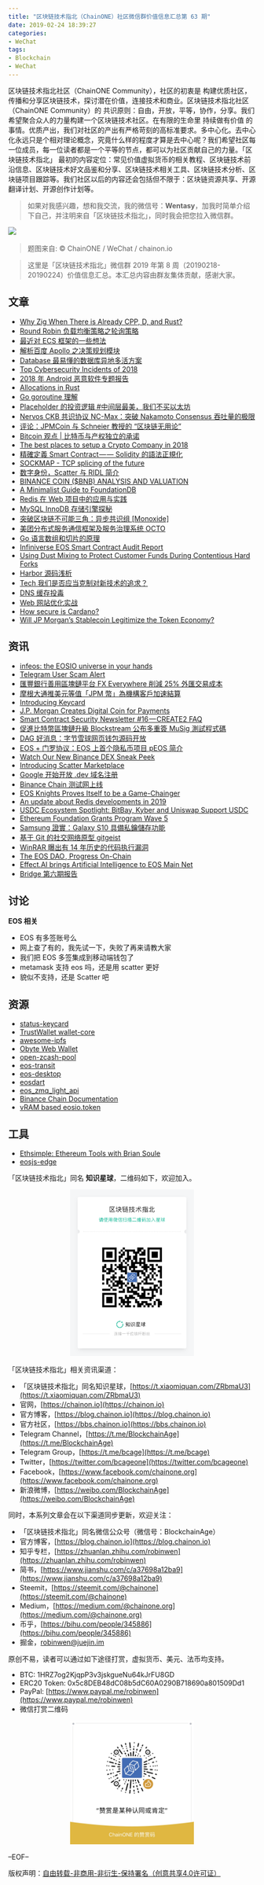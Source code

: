 ```yaml
---
title: "区块链技术指北（ChainONE）社区微信群价值信息汇总第 63 期"
date: 2019-02-24 18:39:27
categories:
- WeChat
tags:
- Blockchain
- WeChat
---
```

区块链技术指北社区（ChainONE Community），社区的初衷是 构建优质社区，传播和分享区块链技术，探讨潜在价值，连接技术和商业。区块链技术指北社区（ChainONE Community）的 共识原则：自由，开放，平等，协作，分享。我们希望聚合众人的力量构建一个区块链技术社区。在有限的生命里 持续做有价值 的事情。优质产出，我们对社区的产出有严格苛刻的高标准要求。多中心化。去中心化永远只是个相对理论概念，究竟什么样的程度才算是去中心呢？我们希望社区每一位成员，每一位读者都是一个平等的节点，都可以为社区贡献自己的力量。「区块链技术指北」 最初的内容定位：常见价值虚拟货币的相关教程、区块链技术前沿信息、区块链技术好文品鉴和分享、区块链技术相关工具、区块链技术分析、区块链项目跟踪等。我们社区以后的内容还会包括但不限于：区块链资源共享、开源翻译计划、开源创作计划等。
<!-- more -->

> 如果对我感兴趣，想和我交流，我的微信号：**Wentasy**，加我时简单介绍下自己，并注明来自「区块链技术指北」，同时我会把您拉入微信群。

![](https://i.imgur.com/EFxCQjC.png)

> 题图来自: © ChainONE / WeChat / chainon.io

> 这里是「区块链技术指北」微信群 2019 年第 8 周（20190218-20190224）价值信息汇总。本汇总内容由群友集体贡献，感谢大家。

## 文章

* [Why Zig When There is Already CPP, D, and Rust?](https://bbs.chainon.io/d/2870)
* [Round Robin 负载均衡策略之轮询策略](https://bbs.chainon.io/d/2875)
* [最近对 ECS 框架的一些想法](https://bbs.chainon.io/d/2877)
* [解析百度 Apollo 之决策规划模块](https://bbs.chainon.io/d/2878)
* [Database 最易懂的数据库异地多活方案](https://bbs.chainon.io/d/2879)
* [Top Cybersecurity Incidents of 2018](https://bbs.chainon.io/d/2880)
* [2018 年 Android 恶意软件专题报告](https://bbs.chainon.io/d/2881)
* [Allocations in Rust](https://bbs.chainon.io/d/2884)
* [Go goroutine 理解](https://bbs.chainon.io/d/2886)
* [Placeholder 的投资逻辑 #中间层最美，我们不买以太坊](https://bbs.chainon.io/d/2887)
* [Nervos CKB 共识协议 NC-Max：突破 Nakamoto Consensus 吞吐量的极限](https://bbs.chainon.io/d/2888)
* [评论：JPMCoin 与 Schneier 教授的 “区块链无用论”](https://bbs.chainon.io/d/2889)
* [Bitcoin 观点 | 比特币与产权独立的承诺](https://bbs.chainon.io/d/2890)
* [The best places to setup a Crypto Company in 2018](https://bbs.chainon.io/d/2891)
* [精確定義 Smart Contract — — Solidity 的語法正規化](https://bbs.chainon.io/d/2893)
* [SOCKMAP - TCP splicing of the future](https://bbs.chainon.io/d/2895)
* [数字身份，Scatter 与 RIDL 简介](https://bbs.chainon.io/d/2898)
* [BINANCE COIN ($BNB) ANALYSIS AND VALUATION](https://bbs.chainon.io/d/2902)
* [A Minimalist Guide to FoundationDB](https://bbs.chainon.io/d/2903)
* [Redis 在 Web 项目中的应用与实践](https://bbs.chainon.io/d/2905)
* [MySQL InnoDB 存储引擎探秘](https://bbs.chainon.io/d/2908)
* [突破区块链不可能三角：异步共识组 [Monoxide]](https://bbs.chainon.io/d/2909)
* [美团分布式服务通信框架及服务治理系统 OCTO](https://bbs.chainon.io/d/2915)
* [Go 语言数组和切片的原理](https://bbs.chainon.io/d/2916)
* [Infiniverse EOS Smart Contract Audit Report](https://bbs.chainon.io/d/2918)
* [Using Dust Mixing to Protect Customer Funds During Contentious Hard Forks](https://bbs.chainon.io/d/2919)
* [Harbor 源码浅析](https://bbs.chainon.io/d/2921)
* [Tech 我们是否应当克制对新技术的追求？](https://bbs.chainon.io/d/2929)
* [DNS 缓存投毒](https://bbs.chainon.io/d/2930)
* [Web  网站优化实战](https://bbs.chainon.io/d/2931)
* [How secure is Cardano?](https://bbs.chainon.io/d/2932)
* [Will JP Morgan’s Stablecoin Legitimize the Token Economy?](https://bbs.chainon.io/d/2933)

## 资讯

* [infeos: the EOSIO universe in your hands](https://bbs.chainon.io/d/2868)
* [Telegram User Scam Alert](https://bbs.chainon.io/d/2869)
* [匯豐銀行善用區塊鏈平台 FX Everywhere 削減 25% 外匯交易成本](https://bbs.chainon.io/d/2871)
* [摩根大通推美元等值「JPM 幣」為機構客戶加速結算](https://bbs.chainon.io/d/2872)
* [Introducing Keycard](https://bbs.chainon.io/d/2873)
* [J.P. Morgan Creates  Digital Coin for Payments](https://bbs.chainon.io/d/2883)
* [Smart Contract Security Newsletter #16 — CREATE2 FAQ](https://bbs.chainon.io/d/2892)
* [促進比特幣區塊鏈升級 Blockstream 公布多重簽 MuSig 測試程式碼](https://bbs.chainon.io/d/2894)
* [DAG 好消息：字节雪球网页钱包源码开放](https://bbs.chainon.io/d/2896)
* [EOS + 门罗协议：EOS 上首个隐私币项目 pEOS 简介](https://bbs.chainon.io/d/2899)
* [Watch Our New Binance DEX Sneak Peek](https://bbs.chainon.io/d/2900)
* [Introducing Scatter Marketplace](https://bbs.chainon.io/d/2901)
* [Google 开始开放 .dev 域名注册](https://bbs.chainon.io/d/2904)
* [Binance Chain 测试网上线](https://bbs.chainon.io/d/2913)
* [EOS Knights Proves Itself to be a Game-Chainger](https://bbs.chainon.io/d/2917)
* [An update about Redis developments in 2019](https://bbs.chainon.io/d/2920)
* [USDC Ecosystem Spotlight: BitBay, Kyber and Uniswap Support USDC](https://bbs.chainon.io/d/2923)
* [Ethereum Foundation Grants Program Wave 5](https://bbs.chainon.io/d/2924)
* [Samsung 證實：Galaxy S10 具備私鑰儲存功能](https://bbs.chainon.io/d/2925)
* [基于 Git 的社交网络原型 gitgeist](https://bbs.chainon.io/d/2926)
* [WinRAR 曝出有 14 年历史的代码执行漏洞](https://bbs.chainon.io/d/2927)
* [The EOS DAO , Progress On-Chain](https://bbs.chainon.io/d/2934)
* [Effect.AI brings Artificial Intelligence to EOS Main Net](https://bbs.chainon.io/d/2935)
* [Bridge 第六期报告](https://bbs.chainon.io/d/2936)

## 讨论

**EOS 相关**

* EOS 有多签账号么
* 网上查了有的，我先试一下，失败了再来请教大家
* 我们把 EOS 多签集成到移动端钱包了
* metamask 支持 eos 吗，还是用 scatter 更好
* 貌似不支持，还是 Scatter 吧

## 资源

* [status-keycard](https://bbs.chainon.io/d/2874)
* [TrustWallet wallet-core](https://bbs.chainon.io/d/2882)
* [awesome-ipfs](https://bbs.chainon.io/d/2885)
* [Obyte Web Wallet](https://bbs.chainon.io/d/2897)
* [open-zcash-pool](https://bbs.chainon.io/d/2906)
* [eos-transit](https://bbs.chainon.io/d/2907)
* [eos-desktop](https://bbs.chainon.io/d/2910)
* [eosdart](https://bbs.chainon.io/d/2911)
* [eos_zmq_light_api](https://bbs.chainon.io/d/2912)
* [Binance Chain Documentation](https://bbs.chainon.io/d/2914)
* [vRAM based eosio.token](https://bbs.chainon.io/d/2928)

## 工具

* [Ethsimple: Ethereum Tools with Brian Soule](https://bbs.chainon.io/d/2876)
* [eosjs-edge](https://bbs.chainon.io/d/2922)

「区块链技术指北」同名 **知识星球**，二维码如下，欢迎加入。

<div align=center><img width="50%" height="50%" src="https://raw.githubusercontent.com/BlockchainOne/WeChat/master/images/ZSXQ.jpg"/></div>

「区块链技术指北」相关资讯渠道：

* 「区块链技术指北」同名知识星球，[https://t.xiaomiquan.com/ZRbmaU3](https://t.xiaomiquan.com/ZRbmaU3)
* 官网，[https://chainon.io](https://chainon.io)
* 官方博客，[https://blog.chainon.io](https://blog.chainon.io)
* 官方社区，[https://bbs.chainon.io](https://bbs.chainon.io)
* Telegram Channel，[https://t.me/BlockchainAge](https://t.me/BlockchainAge)
* Telegram Group，[https://t.me/bcage](https://t.me/bcage)
* Twitter，[https://twitter.com/bcageone](https://twitter.com/bcageone)
* Facebook，[https://www.facebook.com/chainone.org](https://www.facebook.com/chainone.org)
* 新浪微博，[https://weibo.com/BlockchainAge](https://weibo.com/BlockchainAge)

同时，本系列文章会在以下渠道同步更新，欢迎关注：

* 「区块链技术指北」同名微信公众号（微信号：BlockchainAge）
* 官方博客，[https://blog.chainon.io](https://blog.chainon.io)
* 知乎专栏，[https://zhuanlan.zhihu.com/robinwen](https://zhuanlan.zhihu.com/robinwen)
* 简书，[https://www.jianshu.com/c/a37698a12ba9](https://www.jianshu.com/c/a37698a12ba9)
* Steemit，[https://steemit.com/@chainone](https://steemit.com/@chainone)
* Medium，[https://medium.com/@chainone.org](https://medium.com/@chainone.org)
* 币乎，[https://bihu.com/people/345886](https://bihu.com/people/345886)
* 掘金，[robinwen@juejin.im](https://juejin.im/user/5673ccae60b2260ee435f89a/posts)

原创不易，读者可以通过如下途径打赏，虚拟货币、美元、法币均支持。

* BTC: 1HRZ7og2KjqpP3v3jskgueNu64kJrFU8GD
* ERC20 Token: 0x5c8DEB48dC08b5dC60A0290B718690a801509Dd1
* PayPal: [https://www.paypal.me/robinwen](https://www.paypal.me/robinwen)
* 微信打赏二维码

<div align=center><img width="50%" height="50%" src="https://raw.githubusercontent.com/BlockchainOne/WeChat/master/images/WeChat.jpg"/></div>

–EOF–

版权声明：[自由转载-非商用-非衍生-保持署名（创意共享4.0许可证）](http://creativecommons.org/licenses/by-nc-nd/4.0/deed.zh)